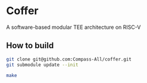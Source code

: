 # Coffer

A software-based modular TEE architecture on RISC-V

## How to build

``` Bash
git clone git@github.com:Compass-All/coffer.git
git submodule update --init

make
```
